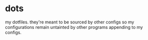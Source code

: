 # dots

my dotfiles. they're meant to be sourced by other configs so my configurations remain untainted by other programs appending to my configs.
